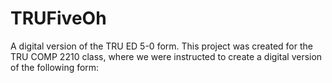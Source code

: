 # TRUFiveOh
A digital version of the TRU ED 5-0 form. This project was created for the TRU COMP 2210 class, where we were instructed to create a digital version of the following form:
